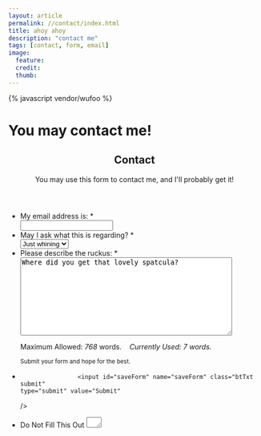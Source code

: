 ```yaml
---
layout: article
permalink: //contact/index.html
title: ahoy ahoy
description: "contact me"
tags: [contact, form, email]
image:
  feature: 
  credit: 
  thumb: 
---
```


{% javascript vendor/wufoo %}

# You may contact me!

<form id="form1" name="form1" class="wufoo topLabel page" accept-charset="UTF-8" autocomplete="off" enctype="multipart/form-data" method="post" novalidate
      action="https://duevigilance.wufoo.com/forms/z4040fs05octd6/#public">
  
<header id="header" class="info">
<h2>Contact</h2>
<div>You may use this form to contact me, and I'll probably get it!</div>
</header>

<ul>

<li id="foli15" class="notranslate      ">
<label class="desc" id="title15" for="Field15">
My email address is:
<span id="req_15" class="req">*</span>
</label>
<div>
<input id="Field15" name="Field15" type="email" spellcheck="false" class="field text medium" value="" maxlength="255" tabindex="1"       required />
</div>
</li>
<li id="foli1" class="notranslate       ">
<label class="desc" id="title1" for="Field1">
May I ask what this is regarding?
<span id="req_1" class="req">*</span>
</label>
<div>
<select id="Field1" name="Field1" class="field select medium"       tabindex="3" >
<option value="Wish" >
Wish
</option>
<option value="Grievance" >
Grievance
</option>
<option value="Question" >
Question
</option>
<option value="No" >
No
</option>
<option value="Just whining" selected="selected">
Just whining
</option>
</select>
</div>
</li>
<li id="foli13"
class="notranslate      "><label class="desc" id="title13" for="Field13">
Please describe the ruckus:
<span id="req_13" class="req">*</span>
</label>

<div>
<textarea id="Field13"
name="Field13"
class="field textarea large"
spellcheck="true"
rows="10" cols="50"
tabindex="4"
onkeyup="validateRange(13, 'word');"
      required  >Where did you get that lovely spatcula?</textarea>

<label for="Field13">Maximum Allowed: <var id="rangeMaxMsg13">768</var> words.&nbsp;&nbsp;&nbsp; <em class="currently">Currently Used: <var id="rangeUsedMsg13">7</var> words.</em></label>
</div>

<p class="instruct" id="instruct13"><small>Submit your form and hope for the best.</small></p></li> <li class="buttons ">
<div>

                    <input id="saveForm" name="saveForm" class="btTxt submit"
    type="submit" value="Submit"
 /></div>
</li>

<li class="hidden">
<label for="comment">Do Not Fill This Out</label>
<textarea name="comment" id="comment" rows="1" cols="1"></textarea>
<input type="hidden" id="idstamp" name="idstamp" value="gAibo+mIxNxCVei6BMfmzpJp4npq/S01icPXMlDS+Nw=" />
</li>
</ul>
</form>

